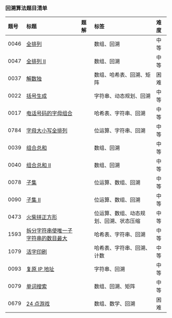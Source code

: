 ### 回溯算法题目清单

| 题号 | 标题 | 题解 | 标签 | 难度 |
| :------ | :------ | :------ | :------ | :------ |
| 0046 |[全排列](https://leetcode.cn/problems/permutations/) |  | 数组、回溯 | 中等 |
| 0047 |[全排列 II](https://leetcode.cn/problems/permutations-ii/) |  | 数组、回溯 | 中等 |
| 0037 |[解数独](https://leetcode.cn/problems/sudoku-solver/) |  | 数组、哈希表、回溯、矩阵 | 困难 |
| 0022 |[括号生成](https://leetcode.cn/problems/generate-parentheses/) | | 字符串、动态规划、回溯 | 中等 |
| 0017 |[电话号码的字母组合](https://leetcode.cn/problems/letter-combinations-of-a-phone-number/) | | 哈希表、字符串、回溯 | 中等 |
| 0784 |[字母大小写全排列](https://leetcode.cn/problems/letter-case-permutation/) |  | 位运算、字符串、回溯 | 中等 |
| 0039 |[组合总和](https://leetcode.cn/problems/combination-sum/) |  | 数组、回溯 | 中等 |
| 0040 |[组合总和 II](https://leetcode.cn/problems/combination-sum-ii/) |  | 数组、回溯 | 中等 |
| 0078 |[子集](https://leetcode.cn/problems/subsets/) |  | 位运算、数组、回溯 | 中等 |
| 0090 |[子集 II](https://leetcode.cn/problems/subsets-ii/) |  | 位运算、数组、回溯 | 中等 |
| 0473 |[火柴拼正方形](https://leetcode.cn/problems/matchsticks-to-square/) |  | 位运算、数组、动态规划、回溯、状态压缩 | 中等 |
| 1593 |[拆分字符串使唯一子字符串的数目最大](https://leetcode.cn/problems/split-a-string-into-the-max-number-of-unique-substrings/) |  | 哈希表、字符串、回溯 | 中等 |
| 1079 |[活字印刷](https://leetcode.cn/problems/letter-tile-possibilities/) |  | 哈希表、字符串、回溯、计数 | 中等 |
| 0093 |[复原 IP 地址](https://leetcode.cn/problems/restore-ip-addresses/) | | 字符串、回溯 | 中等 |
| 0079 |[单词搜索](https://leetcode.cn/problems/word-search/) |  | 数组、回溯、矩阵 | 中等 |
| 0679 |[24 点游戏](https://leetcode.cn/problems/24-game/) |  | 数组、数学、回溯 | 困难 |